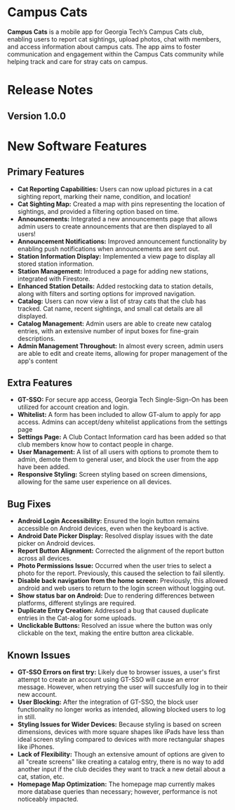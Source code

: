 # Campus Cats

**Campus Cats** is a mobile app for Georgia Tech’s Campus Cats club, enabling users to report cat sightings, upload photos, chat with members, and access information about campus cats. The app aims to foster communication and engagement within the Campus Cats community while helping track and care for stray cats on campus.

# Release Notes

## Version 1.0.0

# New Software Features

## Primary Features
- **Cat Reporting Capabilities:** Users can now upload pictures in a cat sighting report, marking their name, condition, and location!
- **Cat Sighting Map:** Created a map with pins representing the location of sightings, and provided a filtering option based on time.
- **Announcements:** Integrated a new announcements page that allows admin users to create announcements that are then displayed to all users!
- **Announcement Notifications:** Improved announcement functionality by enabling push notifications when announcements are sent out.
- **Station Information Display:** Implemented a view page to display all stored station information.
- **Station Management:** Introduced a page for adding new stations, integrated with Firestore.
- **Enhanced Station Details:** Added restocking data to station details, along with filters and sorting options for improved navigation.
- **Catalog:** Users can now view a list of stray cats that the club has tracked. Cat name, recent sightings, and small cat details are all displayed.
- **Catalog Management:** Admin users are able to create new catalog entries, with an extensive number of input boxes for fine-grain descriptions.
- **Admin Management Throughout:** In almost every screen, admin users are able to edit and create items, allowing for proper management of the app's content

## Extra Features
- **GT-SSO:** For secure app access, Georgia Tech Single-Sign-On has been utilized for account creation and login.
- **Whitelist:** A form has been included to allow GT-alum to apply for app access. Admins can accept/deny whitelist applications from the settings page
- **Settings Page:** A Club Contact Information card has been added so that club members know how to contact people in charge.
- **User Management:** A list of all users with options to promote them to admin, demote them to general user, and block the user from the app have been added.
- **Responsive Styling:** Screen styling based on screen dimensions, allowing for the same user experience on all devices.

## Bug Fixes

- **Android Login Accessibility:** Ensured the login button remains accessible on Android devices, even when the keyboard is active.
- **Android Date Picker Display:** Resolved display issues with the date picker on Android devices.
- **Report Button Alignment:** Corrected the alignment of the report button across all devices.
- **Photo Permissions Issue:** Occurred when the user tries to select a photo for the report. Previously, this caused the selection to fail silently.
- **Disable back navigation from the home screen:** Previously, this allowed android and web users to return to the login screen without logging out.
- **Show status bar on Android:** Due to rendering differences between platforms, different stylings are required.
- **Duplicate Entry Creation:** Addressed a bug that caused duplicate entries in the Cat-alog for some uploads.
- **Unclickable Buttons:** Resolved an issue where the button was only clickable on the text, making the entire button area clickable.

## Known Issues

- **GT-SSO Errors on first try:** Likely due to browser issues, a user's first attempt to create an account using GT-SSO will cause an error message. However, when retrying the user will succesfully log in to their new account.
- **User Blocking:** After the integration of GT-SSO, the block user functionality no longer works as intended, allowing blocked users to log in still.
- **Styling Issues for Wider Devices:** Because styling is based on screen dimensions, devices with more square shapes like iPads have less than ideal screen styling compared to devices with more rectangular shapes like iPhones.
- **Lack of Flexibility:** Though an extensive amount of options are given to all "create screens" like creating a catalog entry, there is no way to add another input if the club decides they want to track a new detail about a cat, station, etc.
- **Homepage Map Optimization:** The homepage map currently makes more database queries than necessary; however, performance is not noticeably impacted.
